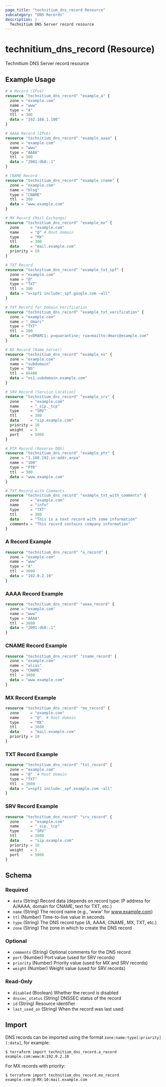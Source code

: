 ```yaml
---
page_title: "technitium_dns_record Resource"
subcategory: "DNS Records"
description: |-
  Technitium DNS Server record resource
---
```


# technitium_dns_record (Resource)

Technitium DNS Server record resource

## Example Usage

```terraform
# A Record (IPv4)
resource "technitium_dns_record" "example_a" {
  zone = "example.com"
  name = "www"
  type = "A"
  ttl  = 300
  data = "192.168.1.100"
}

# AAAA Record (IPv6)
resource "technitium_dns_record" "example_aaaa" {
  zone = "example.com"
  name = "www"
  type = "AAAA"
  ttl  = 300
  data = "2001:db8::1"
}

# CNAME Record
resource "technitium_dns_record" "example_cname" {
  zone = "example.com"
  name = "blog"
  type = "CNAME"
  ttl  = 300
  data = "www.example.com"
}

# MX Record (Mail Exchange)
resource "technitium_dns_record" "example_mx" {
  zone     = "example.com"
  name     = "@" # Root domain
  type     = "MX"
  ttl      = 300
  data     = "mail.example.com"
  priority = 10
}

# TXT Record
resource "technitium_dns_record" "example_txt_spf" {
  zone = "example.com"
  name = "@"
  type = "TXT"
  ttl  = 300
  data = "v=spf1 include:_spf.google.com ~all"
}

# TXT Record for Domain Verification
resource "technitium_dns_record" "example_txt_verification" {
  zone = "example.com"
  name = "_dmarc"
  type = "TXT"
  ttl  = 300
  data = "v=DMARC1; p=quarantine; rua=mailto:dmarc@example.com"
}

# NS Record (Name Server)
resource "technitium_dns_record" "example_ns" {
  zone = "example.com"
  name = "subdomain"
  type = "NS"
  ttl  = 86400
  data = "ns1.subdomain.example.com"
}

# SRV Record (Service Location)
resource "technitium_dns_record" "example_srv" {
  zone     = "example.com"
  name     = "_sip._tcp"
  type     = "SRV"
  ttl      = 300
  data     = "sip.example.com"
  priority = 10
  weight   = 5
  port     = 5060
}

# PTR Record (Reverse DNS)
resource "technitium_dns_record" "example_ptr" {
  zone = "1.168.192.in-addr.arpa"
  name = "100"
  type = "PTR"
  ttl  = 300
  data = "www.example.com"
}

# TXT Record with Comments
resource "technitium_dns_record" "example_txt_with_comments" {
  zone     = "example.com"
  name     = "info"
  type     = "TXT"
  ttl      = 300
  data     = "This is a text record with some information"
  comments = "This record contains company information"
}
```

### A Record Example

```terraform
resource "technitium_dns_record" "a_record" {
  zone = "example.com"
  name = "www"
  type = "A"
  ttl  = 3600
  data = "192.0.2.10"
}
```

### AAAA Record Example

```terraform
resource "technitium_dns_record" "aaaa_record" {
  zone = "example.com"
  name = "www"
  type = "AAAA"
  ttl  = 3600
  data = "2001:db8::1"
}
```

### CNAME Record Example

```terraform
resource "technitium_dns_record" "cname_record" {
  zone = "example.com"
  name = "alias"
  type = "CNAME"
  ttl  = 3600
  data = "www.example.com"
}
```

### MX Record Example

```terraform
resource "technitium_dns_record" "mx_record" {
  zone     = "example.com"
  name     = "@"  # Root domain
  type     = "MX"
  ttl      = 3600
  data     = "mail.example.com"
  priority = 10
}
```

### TXT Record Example

```terraform
resource "technitium_dns_record" "txt_record" {
  zone = "example.com"
  name = "@"  # Root domain
  type = "TXT"
  ttl  = 3600
  data = "v=spf1 include:_spf.example.com ~all"
}
```

### SRV Record Example

```terraform
resource "technitium_dns_record" "srv_record" {
  zone     = "example.com"
  name     = "_sip._tcp"
  type     = "SRV"
  ttl      = 3600
  data     = "sip.example.com"
  priority = 10
  weight   = 5
  port     = 5060
}
```

<!-- schema generated by tfplugindocs -->
## Schema

### Required

- `data` (String) Record data (depends on record type: IP address for A/AAAA, domain for CNAME, text for TXT, etc.)
- `name` (String) The record name (e.g., 'www' for www.example.com)
- `ttl` (Number) Time-to-live value in seconds
- `type` (String) The DNS record type (A, AAAA, CNAME, MX, TXT, etc.)
- `zone` (String) The zone in which to create the DNS record

### Optional

- `comments` (String) Optional comments for the DNS record
- `port` (Number) Port value (used for SRV records)
- `priority` (Number) Priority value (used for MX and SRV records)
- `weight` (Number) Weight value (used for SRV records)

### Read-Only

- `disabled` (Boolean) Whether the record is disabled
- `dnssec_status` (String) DNSSEC status of the record
- `id` (String) Resource identifier
- `last_used_on` (String) When the record was last used

## Import

DNS records can be imported using the format `zone:name:type[:priority][:data]`, for example:

```
$ terraform import technitium_dns_record.a_record example.com:www:A:192.0.2.10
```

For MX records with priority:

```
$ terraform import technitium_dns_record.mx_record example.com:@:MX:10:mail.example.com
```

